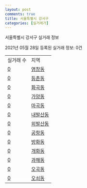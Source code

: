 ```yaml
---
layout: post
comments: true
title: 서울특별시 강서구
categories: [실거래가]
---
```


서울특별시 강서구 실거래 정보

2021년 05월 28일 등록된 실거래 정보: 0건


<table>
  <tr>
    <td>실거래 수</td>
    <td>지역</td>
  </tr>

  
  <tr>
    <td><a href="1150010100.html">0</a></td>
    <td><a href="1150010100.html">염창동</a></td>
  </tr>
    

  <tr>
    <td><a href="1150010200.html">0</a></td>
    <td><a href="1150010200.html">등촌동</a></td>
  </tr>
    

  <tr>
    <td><a href="1150010300.html">0</a></td>
    <td><a href="1150010300.html">화곡동</a></td>
  </tr>
    

  <tr>
    <td><a href="1150010400.html">0</a></td>
    <td><a href="1150010400.html">가양동</a></td>
  </tr>
    

  <tr>
    <td><a href="1150010500.html">0</a></td>
    <td><a href="1150010500.html">마곡동</a></td>
  </tr>
    

  <tr>
    <td><a href="1150010600.html">0</a></td>
    <td><a href="1150010600.html">내발산동</a></td>
  </tr>
    

  <tr>
    <td><a href="1150010700.html">0</a></td>
    <td><a href="1150010700.html">외발산동</a></td>
  </tr>
    

  <tr>
    <td><a href="1150010800.html">0</a></td>
    <td><a href="1150010800.html">공항동</a></td>
  </tr>
    

  <tr>
    <td><a href="1150010900.html">0</a></td>
    <td><a href="1150010900.html">방화동</a></td>
  </tr>
    

  <tr>
    <td><a href="1150011000.html">0</a></td>
    <td><a href="1150011000.html">개화동</a></td>
  </tr>
    

  <tr>
    <td><a href="1150011100.html">0</a></td>
    <td><a href="1150011100.html">과해동</a></td>
  </tr>
    

  <tr>
    <td><a href="1150011200.html">0</a></td>
    <td><a href="1150011200.html">오곡동</a></td>
  </tr>
    

  <tr>
    <td><a href="1150011300.html">0</a></td>
    <td><a href="1150011300.html">오쇠동</a></td>
  </tr>
    


</table>
    